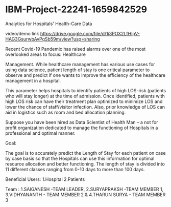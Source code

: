 # IBM-Project-22241-1659842529
Analytics for Hospitals' Health-Care Data


video/demo link
https://drive.google.com/file/d/1i3POX2LfHlpV-HAG3GsurwbAvPqSb59m/view?usp=sharing


Recent Covid-19 Pandemic has raised alarms over one of the most overlooked areas to focus: Healthcare


Management. While healthcare management has various use cases for using data science, patient length of stay is one critical parameter to observe and predict if one wants to improve the efficiency of the healthcare management in a hospital.


This parameter helps hospitals to identify patients of high LOS-risk (patients who will stay longer) at the time of admission. Once identified, patients with high LOS risk can have their treatment plan optimized to minimize LOS and lower the chance of staff/visitor infection. Also, prior knowledge of LOS can aid in logistics such as room and bed allocation planning.


Suppose you have been hired as Data Scientist of Health Man – a not for profit organization dedicated to manage the functioning of Hospitals in a professional and optimal manner.


Goal:

 

The goal is to accurately predict the Length of Stay for each patient on case by case basis so that the Hospitals can use this information for optimal resource allocation and better functioning. The length of stay is divided into 11 different classes ranging from 0-10 days to more than 100 days.

Beneficial Users:
1.Hospital
2.Patients

Team :
1.SAIGANESH -TEAM LEADER, 
2.SURYAPRAKSH -TEAM MEMBER 1,
3.VIDHYANANTH - TEAM MEMBER 2 &
4.THARUN SURYA - TEAM MEMBER 3

